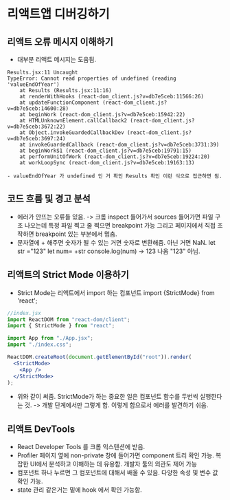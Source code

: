 # 리액트앱 디버깅하기

## 리액트 오류 메시지 이해하기

- 대부분 리액트 메시지는 도움됨.

```
Results.jsx:11 Uncaught
TypeError: Cannot read properties of undefined (reading 'valueEndOfYear')
    at Results (Results.jsx:11:16)
    at renderWithHooks (react-dom_client.js?v=db7e5ceb:11566:26)
    at updateFunctionComponent (react-dom_client.js?v=db7e5ceb:14600:28)
    at beginWork (react-dom_client.js?v=db7e5ceb:15942:22)
    at HTMLUnknownElement.callCallback2 (react-dom_client.js?v=db7e5ceb:3672:22)
    at Object.invokeGuardedCallbackDev (react-dom_client.js?v=db7e5ceb:3697:24)
    at invokeGuardedCallback (react-dom_client.js?v=db7e5ceb:3731:39)
    at beginWork$1 (react-dom_client.js?v=db7e5ceb:19791:15)
    at performUnitOfWork (react-dom_client.js?v=db7e5ceb:19224:20)
    at workLoopSync (react-dom_client.js?v=db7e5ceb:19163:13)

- valueEndOfYear 가 undefined 인 거 확인 Results 확인 이런 식으로 접근하면 됨.
```

## 코드 흐름 및 경고 분석

- 에러가 안뜨는 오류들 있음. -> 크롬 inspect 들어가서 sources 들어가면 파일 구조 나오는데 특정 파일 찍고 줄 찍으면 breakpoint 가능 그리고 페이지에서 직접 조작하면 breakpoint 있는 부분에서 멈춤.
- 문자열에 + 해주면 숫자가 될 수 있는 거면 숫자로 변환해줌. 아닌 거면 NaN. let str ="123" let num= +str console.log(num) -> 123 나옴 "123" 아님.

## 리액트의 Strict Mode 이용하기

- Strict Mode는 리액트에서 import 하는 컴포넌트 import {StrictMode} from 'react';

```jsx
//index.jsx
import ReactDOM from "react-dom/client";
import { StrictMode } from "react";

import App from "./App.jsx";
import "./index.css";

ReactDOM.createRoot(document.getElementById("root")).render(
  <StrictMode>
    <App />
  </StrictMode>
);
```

- 위와 같이 써줌. StrictMode가 하는 중요한 일은 컴포넌트 함수를 두번씩 실행한다는 것. -> 개발 단계에서만 그렇게 함. 이렇게 함으로서 에러를 발견하기 쉬움.

## 리액트 DevTools

- React Developer Tools 를 크롬 익스텐션에 받음.
- Profiler 페이지 옆에 non-private 창에 들어가면 component 트리 확인 가능. 복잡한 UI에서 분석하고 이해하는 데 유용함. 개발자 툴의 외관도 제어 가능
- 컴포넌트 하나 누르면 그 컴포넌트에 대해서 배울 수 있음. 다양한 속성 및 변수 값 확인 가능.
- state 관리 같은거는 밑에 hook 에서 확인 가능함.
